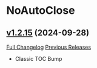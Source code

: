 # NoAutoClose

## [v1.2.15](https://github.com/NumyAddon/NoAutoClose/tree/v1.2.15) (2024-09-28)
[Full Changelog](https://github.com/NumyAddon/NoAutoClose/compare/v1.2.14...v1.2.15) [Previous Releases](https://github.com/NumyAddon/NoAutoClose/releases)

- Classic TOC Bump  
